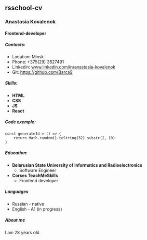 ## rsschool-cv
### Anastasia Kovalenok
#### Frontend-developer

##### Contacts:
* Location: Minsk
* Phone: +375(29) 3527491
* Linkedin: www.linkedin.com/in/anastasia-kovalenok
* Git: https://github.com/Barca9

##### Skills:
* __HTML__
* __CSS__
* __JS__
* __React__

##### Code exemple:
```
const generateId = () => {
    return Math.random().toString(32).substr(2, 10)
}
```

##### Education:
* __Belarusian State University of Informatics and Radioelectronics__
    * Software Engineer
* __Corses TeachMeSkills__
    * Frontend developer

##### Languages
* Russian - native
* English - A1 (in progress)

##### About me
I am 28 years old